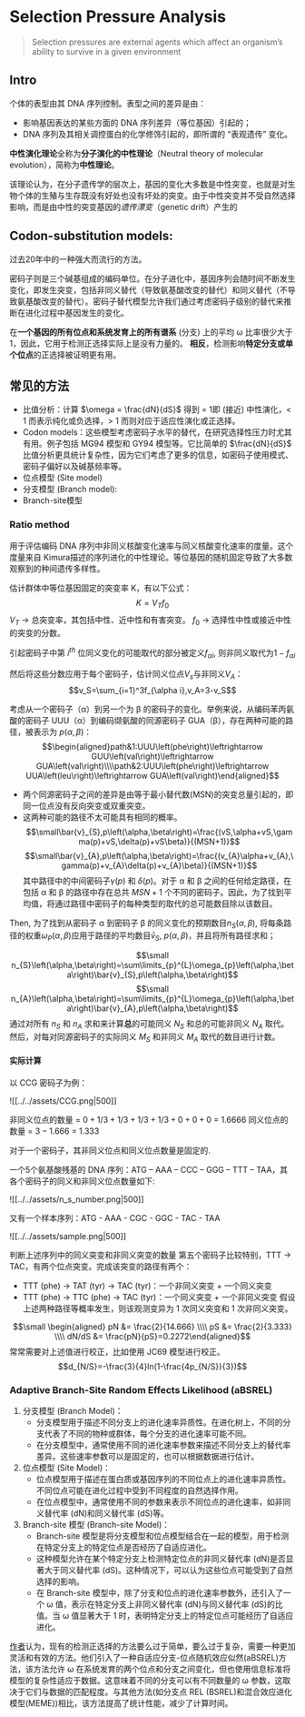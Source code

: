 # Selection Pressure Analysis

> Selection pressures are external agents which affect an organism’s ability to survive in a given environment

## Intro

个体的表型由其 DNA 序列控制。表型之间的差异是由：
+ 影响基因表达的某些方面的 DNA 序列差异（等位基因）引起的；
+ DNA 序列及其相关调控蛋白的化学修饰引起的，即所谓的 “表观遗传” 变化。

**中性演化理论**全称为**分子演化的中性理论**（Neutral theory of molecular evolution），简称为**中性理论**。

该理论认为，在分子遗传学的层次上，基因的变化大多数是中性突变，也就是对生物个体的生殖与生存既没有好处也没有坏处的突变。由于中性突变并不受自然选择影响，而是由中性的突变基因的*遗传漂变*（genetic drift）产生的
## Codon-substitution models:

过去20年中的一种强大而流行的方法。

密码子则是三个碱基组成的编码单位。在分子进化中，基因序列会随时间不断发生变化，即发生突变，包括非同义替代（导致氨基酸改变的替代）和同义替代（不导致氨基酸改变的替代）。密码子替代模型允许我们通过考虑密码子级别的替代来推断在进化过程中基因发生的变化。

在**一个基因的所有位点和系统发育上的所有谱系** (分支) 上的平均 ω 比率很少大于 1，因此，它用于检测正选择实际上是没有力量的。 **相反**，检测影响**特定分支或单个位点**的正选择被证明更有用。

## 常见的方法

+ 比值分析：计算 $\omega = \frac{dN}{dS}$ 得到 = 1即 (接近) 中性演化，< 1 而表示纯化或负选择，> 1 而则对应于适应性演化或正选择。
+ Codon models：这些模型考虑密码子水平的替代，在研究选择性压力时尤其有用。例子包括 MG94 模型和 GY94 模型等。它比简单的 $\frac{dN}{dS}$ 比值分析更具统计复杂性，因为它们考虑了更多的信息，如密码子使用模式、密码子偏好以及碱基频率等。
+ 位点模型 (Site model)
+ 分支模型 (Branch model):
+ Branch-site模型

### Ratio method 

用于评估编码 DNA 序列中非同义核酸变化速率与同义核酸变化速率的度量。这个度量来自 Kimura描述的序列进化的中性理论。等位基因的随机固定导致了大多数观察到的种间遗传多样性。

估计群体中等位基因固定的突变率 K，有以下公式：
$$K=V_Tf_0$$
$V_T$ → 总突变率，其包括中性、近中性和有害突变。
$f_0$ → 选择性中性或接近中性的突变的分数。

引起密码子中第 $i^{th}$ 位同义变化的可能取代的部分被定义$f_{\alpha i}$, 则非同义取代为$1-f_{\alpha i}$

然后将这些分数应用于每个密码子，估计同义位点$V_s$与非同义$V_A$：
$$v_S=\sum_{i=1}^3f_{\alpha i},v_A=3-v_S$$

考虑从一个密码子（α）到另一个为 β 的密码子的变化。举例来说，从编码苯丙氨酸的密码子 UUU（α）到编码缬氨酸的同源密码子 GUA（β），存在两种可能的路径，被表示为 $p(α,β)$：
$$\begin{aligned}path&1:UUU\left(phe\right)\leftrightarrow GUU\left(val\right)\leftrightarrow GUA\left(val\right)\\\\path&2:UUU\left(phe\right)\leftrightarrow UUA\left(leu\right)\leftrightarrow GUA\left(val\right)\end{aligned}$$
+  两个同源密码子之间的差异是由等于最小替代数(MSN)的突变总量引起的，即同一位点没有反向突变或双重突变。
+ 这两种可能的路径不太可能具有相同的概率。
$$\small\bar{v}_{S},p\left(\alpha,\beta\right)=\frac{(vS,\alpha+vS,\gamma(p)+vS,\delta(p)+vS\beta)}{(MSN+1)}$$
$$\small\bar{v}_{A},p\left(\alpha,\beta\right)=\frac{(v_{A}\alpha+v_{A},\gamma(p)+v_{A}\delta(p)+v_{A}\beta)}{(MSN+1)}$$
其中路径中的中间密码子$γ(p)$ 和 $δ(p)$。对于 α 和 β 之间的任何给定路径，在包括 α 和 β 的路径中存在总共 $MSN + 1$ 个不同的密码子。因此，为了找到平均值，将通过路径中密码子的每种类型的取代的总可能数目除以该数目。

Then, 为了找到从密码子 α 到密码子 β 的同义变化的预期数目$n_S(α,β)$, 将每条路径的权重$\omega_P(α,β)$应用于路径的平均数目$\bar v_S$, $p(α,β)$，并且将所有路径求和；

$$\small n_{S}\left(\alpha,\beta\right)=\sum\limits_{p}^{L}\omega_{p}\left(\alpha,\beta\right)\bar{v}_{S},p\left(\alpha,\beta\right)$$
$$\small n_{A}\left(\alpha,\beta\right)=\sum\limits_{p}^{L}\omega_{p}\left(\alpha,\beta\right)\bar{v}_{A},p\left(\alpha,\beta\right)$$
通过对所有 $n_S$ 和 $n_A$  求和来计算**总**的可能同义 $N_S$ 和总的可能非同义 $N_A$ 取代。然后，对每对同源密码子的实际同义 $M_S$ 和非同义 $M_A$ 取代的数目进行计数。

#### 实际计算
以 CCG 密码子为例：

![[../../assets/CCG.png|500]]

非同义位点的数量 = $0+1/3+1/3+1/3+1/3+0+0+0$ = $1.6666$
同义位点的数量 = $3− 1.666$ = $1.333$

对于一个密码子，其非同义位点和同义位点数量是固定的.

一个5个氨基酸残基的 DNA 序列：ATG – AAA – CCC – GGG – TTT – TAA，其各个密码子的同义和非同义位点数量如下:

![[../../assets/n_s_number.png|500]]

又有一个样本序列：ATG - AAA - CGC - GGC - TAC - TAA

![[../../assets/sample.png|500]]

判断上述序列中的同义突变和非同义突变的数量
第五个密码子比较特别，TTT -> TAC，有两个位点突变。完成该突变的路径有两个：
+ TTT (phe) -> TAT (tyr) -> TAC (tyr)：一个非同义突变 + 一个同义突变
+ TTT (phe) -> TTC (phe) -> TAC (tyr)：一个同义突变 + 一个非同义突变
假设上述两种路径等概率发生，则该观测变异为 1 次同义突变和 1 次非同义突变。

$$\small \begin{aligned} pN &= \frac{2}{14.666} \\\\
pS &= \frac{2}{3.333} \\\\
 dN/dS &= \frac{pN}{pS}=0.2272\end{aligned}$$
常常需要对上述值进行校正，比如使用 JC69 模型进行校正。
$$d_{N/S}=-\frac{3}{4}ln(1-\frac{4p_{N/S}}{3})$$

### Adaptive Branch-Site Random Effects Likelihood (aBSREL)

1. 分支模型 (Branch Model)：
    - 分支模型用于描述不同分支上的进化速率异质性。在进化树上，不同的分支代表了不同的物种或群体，每个分支的进化速率可能不同。
    - 在分支模型中，通常使用不同的进化速率参数来描述不同分支上的替代率差异。这些速率参数可以是固定的，也可以根据数据进行估计。
2. 位点模型 (Site Model)：
    - 位点模型用于描述在蛋白质或基因序列的不同位点上的进化速率异质性。不同位点可能在进化过程中受到不同程度的自然选择作用。
    - 在位点模型中，通常使用不同的参数来表示不同位点的进化速率，如非同义替代率 (dN)和同义替代率 (dS)等。
3. Branch-site 模型 (Branch-site Model)：
    - Branch-site 模型是将分支模型和位点模型结合在一起的模型，用于检测在特定分支上的特定位点是否经历了自适应进化。
    - 这种模型允许在某个特定分支上检测特定位点的非同义替代率 (dN)是否显著大于同义替代率 (dS)。这种情况下，可以认为这些位点可能受到了自然选择的影响。
    - 在 Branch-site 模型中，除了分支和位点的进化速率参数外，还引入了一个 ω 值，表示在特定分支上非同义替代率 (dN)与同义替代率 (dS)的比值。当 ω 值显著大于 1 时，表明特定分支上的特定位点可能经历了自适应进化。

[作者](https://academic.oup.com/mbe/article/32/5/1342/1130440)认为，现有的检测正选择的方法要么过于简单，要么过于复杂，需要一种更加灵活和有效的方法。他们引入了一种自适应分支-位点随机效应似然(aBSREL)方法，该方法允许 ω 在系统发育的两个位点和分支之间变化，但也使用信息标准将模型的复杂性适应于数据。这意味着不同的分支可以有不同数量的 ω 参数，这取决于它们与数据的匹配程度。与其他方法(如分支点 REL (BSREL)和混合效应进化模型(MEME))相比，该方法提高了统计性能，减少了计算时间。

